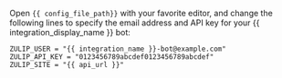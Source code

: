 Open `{{ config_file_path}}` with your favorite editor, and change the
following lines to specify the email address and API key for your
{{ integration_display_name }} bot:

```
ZULIP_USER = "{{ integration_name }}-bot@example.com"
ZULIP_API_KEY = "0123456789abcdef0123456789abcdef"
ZULIP_SITE = "{{ api_url }}"
```
